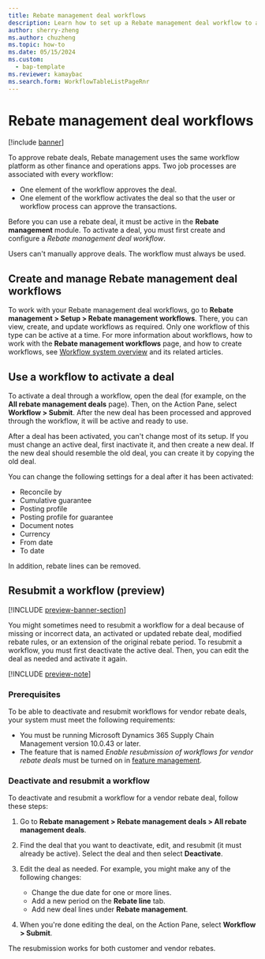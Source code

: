 ```yaml
---
title: Rebate management deal workflows
description: Learn how to set up a Rebate management deal workflow to approve and activate deals with an outline on creating and managing Rebate management deal workflows.
author: sherry-zheng
ms.author: chuzheng
ms.topic: how-to
ms.date: 05/15/2024
ms.custom: 
  - bap-template
ms.reviewer: kamaybac
ms.search.form: WorkflowTableListPageRnr
---
```


# Rebate management deal workflows

[!include [banner](../includes/banner.md)]

To approve rebate deals, Rebate management uses the same workflow platform as other finance and operations apps. Two job processes are associated with every workflow:

- One element of the workflow approves the deal.
- One element of the workflow activates the deal so that the user or workflow process can approve the transactions.

Before you can use a rebate deal, it must be active in the **Rebate management** module. To activate a deal, you must first create and configure a *Rebate management deal workflow*.

Users can't manually approve deals. The workflow must always be used.

## Create and manage Rebate management deal workflows

To work with your Rebate management deal workflows, go to **Rebate management \> Setup \> Rebate management workflows**. There, you can view, create, and update workflows as required. Only one workflow of this type can be active at a time. For more information about workflows, how to work with the **Rebate management workflows** page, and how to create workflows, see [Workflow system overview](../../fin-ops-core/fin-ops/organization-administration/overview-workflow-system.md) and its related articles.

## Use a workflow to activate a deal

To activate a deal through a workflow, open the deal (for example, on the **All rebate management deals** page). Then, on the Action Pane, select **Workflow \> Submit**. After the new deal has been processed and approved through the workflow, it will be active and ready to use.

After a deal has been activated, you can't change most of its setup. If you must change an active deal, first inactivate it, and then create a new deal. If the new deal should resemble the old deal, you can create it by copying the old deal.

You can change the following settings for a deal after it has been activated:

- Reconcile by
- Cumulative guarantee
- Posting profile
- Posting profile for guarantee
- Document notes
- Currency
- From date
- To date

In addition, rebate lines can be removed.

## Resubmit a workflow (preview)

[!INCLUDE [preview-banner-section](~/../shared-content/shared/preview-includes/preview-banner-section.md)]
<!-- KFM: Preview until 10.0.43 GA -->

You might sometimes need to resubmit a workflow for a deal because of missing or incorrect data, an activated or updated rebate deal, modified rebate rules, or an extension of the original rebate period. To resubmit a workflow, you must first deactivate the active deal. Then, you can edit the deal as needed and activate it again.

[!INCLUDE [preview-note](~/../shared-content/shared/preview-includes/preview-note-d365.md)]

### Prerequisites

To be able to deactivate and resubmit workflows for vendor rebate deals, your system must meet the following requirements:

- You must be running Microsoft Dynamics 365 Supply Chain Management version 10.0.43 or later.
- The feature that is named *Enable resubmission of workflows for vendor rebate deals* must be turned on in [feature management](../../fin-ops-core/fin-ops/get-started/feature-management/feature-management-overview.md).

### Deactivate and resubmit a workflow

To deactivate and resubmit a workflow for a vendor rebate deal, follow these steps:

1. Go to **Rebate management \> Rebate management deals \> All rebate management deals**.
1. Find the deal that you want to deactivate, edit, and resubmit (it must already be active). Select the deal and then select **Deactivate**.
1. Edit the deal as needed. For example, you might make any of the following changes:
   - Change the due date for one or more lines.
   - Add a new period on the **Rebate line** tab.
   - Add new deal lines under **Rebate management**.

1. When you're done editing the deal, on the Action Pane, select **Workflow \> Submit**.

The resubmission works for both customer and vendor rebates.
